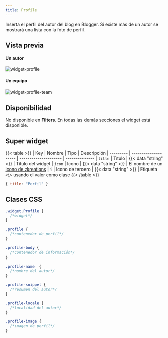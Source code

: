 ```yaml
---
title: Profile
---
```


Inserta el perfil del autor del blog en Blogger. Si existe más de un autor se mostrará una lista con la foto de perfil.

## Vista previa

#### Un autor

![widget-profile](/images/widgets/profile.png)


#### Un equipo

![widget-profile-team](/images/widgets/profile-team.png)


## Disponibilidad

No disponible en **Filters**. En todas las demás secciones el widget está disponible.

## Super widget

{{< table >}}
| Key       | Nombre               | Tipo                  | Descripción 
| --------- | -------------------- | --------------------- | --------------
| `title`   | Título               | {{< data "string" >}} | Titulo del widget
| `icon`    | Icono                | {{< data "string" >}} | El nombre de un [icono de zkreations](#icons)
| `i`      | Icono de tercero     | {{< data "string" >}} | Etiqueta `<i>` usando el valor como clase
{{< /table >}}

```js
{ title: "Perfil" }
```

## Clases CSS

```css
.widget.Profile {
  /*widget*/
}

.profile {
  /*contenedor de perfil*/
}

.profile-body {
  /*contenedor de información*/
}

.profile-name  {
  /*nombre del autor*/
}

.profile-snippet {
  /*resumen del autor*/
}

.profile-locale {
  /*localidad del autor*/
}

.profile-image {
  /*imagen de perfil*/
}
```